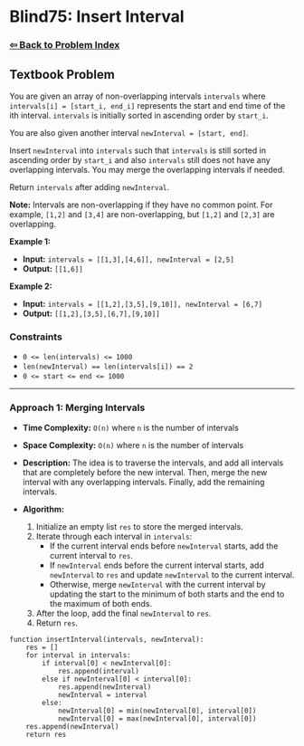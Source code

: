 # Blind75: Insert Interval

### [⇦ Back to Problem Index](../../index.md)

## Textbook Problem

You are given an array of non-overlapping intervals `intervals` where `intervals[i] = [start_i, end_i]` represents the start and end time of the ith interval. `intervals` is initially sorted in ascending order by `start_i`.

You are also given another interval `newInterval = [start, end]`.

Insert `newInterval` into `intervals` such that `intervals` is still sorted in ascending order by `start_i` and also `intervals` still does not have any overlapping intervals. You may merge the overlapping intervals if needed.

Return `intervals` after adding `newInterval`.

**Note:** Intervals are non-overlapping if they have no common point. For example, `[1,2]` and `[3,4]` are non-overlapping, but `[1,2]` and `[2,3]` are overlapping.

**Example 1:**

-   **Input:** `intervals = [[1,3],[4,6]], newInterval = [2,5]`
-   **Output:** `[[1,6]]`

**Example 2:**

-   **Input:** `intervals = [[1,2],[3,5],[9,10]], newInterval = [6,7]`
-   **Output:** `[[1,2],[3,5],[6,7],[9,10]]`

### Constraints

-   `0 <= len(intervals) <= 1000`
-   `len(newInterval) == len(intervals[i]) == 2`
-   `0 <= start <= end <= 1000`

---

### Approach 1: Merging Intervals

-   **Time Complexity:** `O(n)` where `n` is the number of intervals
-   **Space Complexity:** `O(n)` where `n` is the number of intervals
-   **Description:** The idea is to traverse the intervals, and add all intervals that are completely before the new interval. Then, merge the new interval with any overlapping intervals. Finally, add the remaining intervals.
-   **Algorithm:**

    1. Initialize an empty list `res` to store the merged intervals.
    2. Iterate through each interval in `intervals`:
        - If the current interval ends before `newInterval` starts, add the current interval to `res`.
        - If `newInterval` ends before the current interval starts, add `newInterval` to `res` and update `newInterval` to the current interval.
        - Otherwise, merge `newInterval` with the current interval by updating the start to the minimum of both starts and the end to the maximum of both ends.
    3. After the loop, add the final `newInterval` to `res`.
    4. Return `res`.

```pseudo
function insertInterval(intervals, newInterval):
	res = []
	for interval in intervals:
		if interval[0] < newInterval[0]:
			res.append(interval)
		else if newInterval[0] < interval[0]:
			res.append(newInterval)
			newInterval = interval
		else:
			newInterval[0] = min(newInterval[0], interval[0])
			newInterval[0] = max(newInterval[0], interval[0])
	res.append(newInterval)
	return res
```
